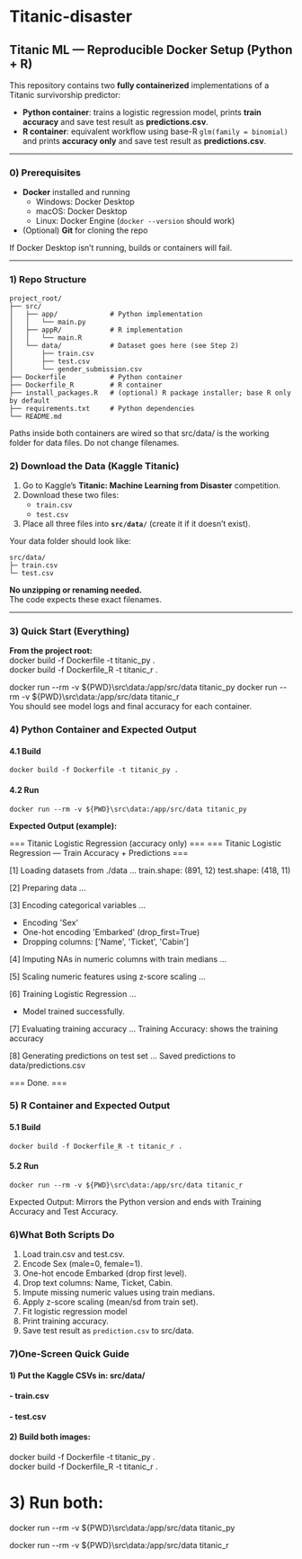 # Titanic-disaster

## Titanic ML — Reproducible Docker Setup (Python + R)

This repository contains two **fully containerized** implementations of a Titanic survivorship predictor:

- **Python container**: trains a logistic regression model, prints **train accuracy** and save test result as **predictions.csv**.  
- **R container**: equivalent workflow using base-R `glm(family = binomial)` and prints **accuracy only** and save test result as **predictions.csv**.

---

### 0) Prerequisites

- **Docker** installed and running  
  - Windows: Docker Desktop  
  - macOS: Docker Desktop  
  - Linux: Docker Engine (`docker --version` should work)
- (Optional) **Git** for cloning the repo

If Docker Desktop isn’t running, builds or containers will fail.

---

### 1) Repo Structure

```text
project_root/
├── src/
│   ├── app/             # Python implementation
│   │   └── main.py
│   ├── appR/            # R implementation
│   │   └── main.R
│   └── data/            # Dataset goes here (see Step 2)
│       ├── train.csv
│       ├── test.csv
│       └── gender_submission.csv
├── Dockerfile           # Python container
├── Dockerfile_R         # R container
├── install_packages.R   # (optional) R package installer; base R only by default
├── requirements.txt     # Python dependencies
└── README.md
```
Paths inside both containers are wired so that src/data/ is the working folder for data files.
Do not change filenames.

### 2) Download the Data (Kaggle Titanic)

1. Go to Kaggle’s **Titanic: Machine Learning from Disaster** competition.  
2. Download these two files:
   - `train.csv`
   - `test.csv`
3. Place all three files into **`src/data/`** (create it if it doesn’t exist).

Your data folder should look like:

```text
src/data/
├─ train.csv
└─ test.csv
```

**No unzipping or renaming needed.**  
The code expects these exact filenames.

---

### 3) Quick Start (Everything)

**From the project root:**  
docker build -f Dockerfile     -t titanic_py .  
docker build -f Dockerfile_R   -t titanic_r  .  

docker run --rm -v ${PWD}\src\data:/app/src/data titanic_py 
docker run --rm -v ${PWD}\src\data:/app/src/data titanic_r  
You should see model logs and final accuracy for each container.

### 4) Python Container and Expected Output
#### 4.1 Build
`docker build -f Dockerfile -t titanic_py .`

#### 4.2 Run
`docker run --rm -v ${PWD}\src\data:/app/src/data titanic_py`

**Expected Output (example):**

=== Titanic Logistic Regression (accuracy only) ===
=== Titanic Logistic Regression — Train Accuracy + Predictions ===

[1] Loading datasets from ./data ...
train.shape: (891, 12)
test.shape:  (418, 11)

[2] Preparing data ...

[3] Encoding categorical variables ...
 - Encoding 'Sex'
 - One-hot encoding 'Embarked' (drop_first=True)
 - Dropping columns: ['Name', 'Ticket', 'Cabin']

[4] Imputing NAs in numeric columns with train medians ...

[5] Scaling numeric features using z-score scaling ...

[6] Training Logistic Regression ...
 - Model trained successfully.

[7] Evaluating training accuracy ...
Training Accuracy: shows the training accuracy

[8] Generating predictions on test set ...
Saved predictions to data/predictions.csv

=== Done. ===

### 5) R Container and Expected Output
#### 5.1 Build
`docker build -f Dockerfile_R -t titanic_r .`

#### 5.2 Run
`docker run --rm -v ${PWD}\src\data:/app/src/data titanic_r`

Expected Output:
Mirrors the Python version and ends with Training Accuracy and Test Accuracy.

### 6)What Both Scripts Do
1. Load train.csv and test.csv.
2. Encode Sex (male=0, female=1).
3. One-hot encode Embarked (drop first level).
4. Drop text columns: Name, Ticket, Cabin.
5. Impute missing numeric values using train medians.
6. Apply z-score scaling (mean/sd from train set).
7. Fit logistic regression model
8. Print training accuracy.
9. Save test result as `prediction.csv` to src/data.

### 7)One-Screen Quick Guide

#### 1) Put the Kaggle CSVs in: src/data/
####    - train.csv
####    - test.csv


#### 2) Build both images:  
docker build -f Dockerfile   -t titanic_py .  
docker build -f Dockerfile_R -t titanic_r  .  

# 3) Run both:  
docker run --rm -v ${PWD}\src\data:/app/src/data titanic_py  
 
docker run --rm -v ${PWD}\src\data:/app/src/data titanic_r 

